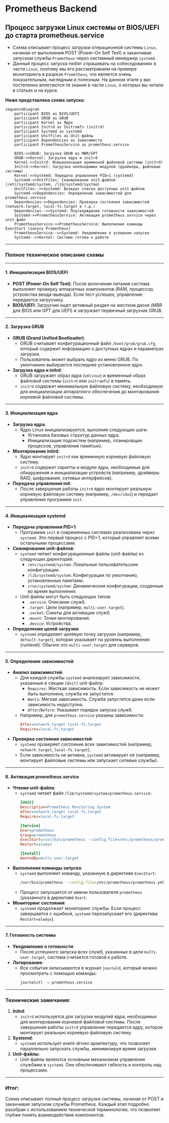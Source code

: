 # Prometheus Backend

## Процесс загрузки Linux системы от BIOS/UEFI до старта prometheus.service

- Схема описывает процесс загрузки операционной системы `Linux`, начиная от выполнения POST (Power-On Self Test) и заканчивая запуском службы `Prometheus` через системный менеджер `systemd`.
- Данный процесс запуска любят спрашивать на собеседованиях в части `Linux`, поэтому мы его рассматриваем на примере мониторинга в разрезе `Prometheus`, что является очень показательным, наглядным и полезным. На данном этапе у вас постепенно вплетаются те знания в части `Linux`, о которых вы читали в статьях и на курсе.

**Ниже представлена схема запуска**:

```mermaid
sequenceDiagram
    participant BIOS as BIOS/UEFI
    participant GRUB as GRUB
    participant Kernel as Ядро
    participant Initrd as Initramfs (initrd)
    participant Systemd as systemd
    participant UnitFiles as Unit-файлы
    participant Dependencies as Зависимости
    participant PrometheusService as prometheus.service

    BIOS->>GRUB: Загрузка GRUB из MBR/GPT
    GRUB->>Kernel: Загрузка ядра и initrd
    Kernel->>Initrd: Инициализация временной файловой системы (initrd)
    Initrd->>Kernel: Загрузка необходимых модулей (драйверы, файловые системы)
    Kernel->>Systemd: Передача управления PID=1 (systemd)
    Systemd->>UnitFiles: Сканирование unit-файлов (/etc/systemd/system, /lib/systemd/system)
    UnitFiles-->>Systemd: Возврат списка доступных unit-файлов
    Systemd->>Dependencies: Определение зависимостей для prometheus.service
    Dependencies->>Dependencies: Проверка состояния зависимостей (network.target, local-fs.target и т.д.)
    Dependencies-->>Systemd: Подтверждение готовности зависимостей
    Systemd->>PrometheusService: Активация prometheus.service через unit-файл
    PrometheusService->>PrometheusService: Выполнение команды ExecStart (запуск Prometheus)
    PrometheusService-->>Systemd: Уведомление о успешном запуске
    Systemd-->>Kernel: Система готова к работе
```

---

### Полное техническое описание схемы

---

#### 1. **Инициализация BIOS/UEFI**
   - **POST (Power-On Self Test)**: После включения питания система выполняет проверку аппаратных компонентов (RAM, процессор, устройства ввода-вывода). Если тест успешен, управление передается загрузчику.
   - **BIOS/UEFI**: Загрузчик ищет активный раздел на жестком диске (MBR для BIOS или GPT для UEFI) и загружает первичный загрузчик GRUB.

---

#### 2. **Загрузка GRUB**
   - **GRUB (Grand Unified Bootloader)**:
     - GRUB считывает конфигурационный файл `/boot/grub/grub.cfg`, который содержит информацию о доступных ядрах и параметрах загрузки.
     - Пользователь может выбрать ядро из меню GRUB. По умолчанию выбирается последнее установленное ядро.
   - **Загрузка ядра и initrd**:
     - GRUB загружает образ ядра (`vmlinuz`) и временный образ файловой системы (`initrd` или `initramfs`) в память.
     - `initrd` содержит минимальную файловую систему, необходимую для инициализации аппаратного обеспечения до монтирования корневой файловой системы.

---

#### 3. **Инициализация ядра**
   - **Загрузка ядра**:
     - Ядро Linux инициализируется, выполняя следующие шаги:
       - Установка базовых структур данных ядра.
       - Инициализация подсистем (например, планировщик процессов, управление памятью).
   - **Монтирование initrd**:
     - Ядро монтирует `initrd` как временную корневую файловую систему.
     - `initrd` содержит скрипты и модули ядра, необходимые для обнаружения и инициализации устройств (например, драйверы RAID, шифрования, сетевых интерфейсов).
   - **Передача управления init**:
     - После завершения работы `initrd` ядро монтирует реальную корневую файловую систему (например, `/dev/sda1`) и передает управление программе `init`.

---

#### 4. **Инициализация systemd**
   - **Передача управления PID=1**:
     - Программа `init` в современных системах реализована через `systemd`. Это первый процесс с PID=1, который управляет всеми остальными процессами.
   - **Сканирование unit-файлов**:
     - `systemd` читает конфигурационные файлы (unit-файлы) из следующих директорий:
       - `/etc/systemd/system`: Локальные пользовательские конфигурации.
       - `/lib/systemd/system`: Конфигурации по умолчанию, установленные пакетами.
       - `/run/systemd/system`: Динамические конфигурации, созданные во время выполнения.
     - Unit-файлы могут быть следующих типов:
       - `.service`: Описание служб.
       - `.target`: Цели (например, `multi-user.target`).
       - `.socket`: Сокеты для активации служб.
       - `.mount`: Точки монтирования.
       - `.device`: Устройства.
   - **Определение целей загрузки**:
     - `systemd` определяет целевую точку загрузки (например, `default.target`), которая указывает на уровень выполнения (runlevel). Обычно это `multi-user.target` для серверов.

---

#### 5. **Определение зависимостей**
   - **Анализ зависимостей**:
     - Для каждой службы `systemd` анализирует зависимости, указанные в секции `[Unit]` unit-файла:
       - `Requires`: Жесткая зависимость. Если зависимость не может быть выполнена, служба не запустится.
       - `Wants`: Мягкая зависимость. Служба запустится даже если зависимость недоступна.
       - `After`/`Before`: Указывает порядок запуска служб.
     - Например, для `prometheus.service` указаны зависимости:
       ```ini
       After=network.target local-fs.target
       Requires=local-fs.target
       ```
   - **Проверка состояния зависимостей**:
     - `systemd` проверяет состояние всех зависимостей (например, `network.target`, `local-fs.target`).
     - Если зависимость не активна, `systemd` активирует её (например, монтирует файловые системы или запускает сетевые службы).

---

#### 6. **Активация prometheus.service**
   - **Чтение unit-файла**:
     - `systemd` читает файл `/lib/systemd/system/prometheus.service`:
       ```ini
       [Unit]
       Description=Prometheus Monitoring System
       After=network.target local-fs.target
       Requires=local-fs.target

       [Service]
       User=prometheus
       Group=prometheus
       ExecStart=/usr/bin/prometheus --config.file=/etc/prometheus/prometheus.yml
       Restart=always

       [Install]
       WantedBy=multi-user.target
       ```
   - **Выполнение команды запуска**:
     - `systemd` выполняет команду, указанную в директиве `ExecStart`:
       ```bash
       /usr/bin/prometheus --config.file=/etc/prometheus/prometheus.yml
       ```
     - Процесс запускается от имени пользователя `prometheus` (указанного в директиве `User`).
   - **Мониторинг состояния**:
     - `systemd` продолжает мониторинг службы. Если процесс завершается с ошибкой, `systemd` перезапускает его (директива `Restart=always`).

---

#### 7. **Готовность системы**
   - **Уведомление о готовности**:
     - После успешного запуска всех служб, указанных в цели `multi-user.target`, система считается готовой к работе.
   - **Логирование**:
     - Все события записываются в журнал `journald`, который можно просмотреть с помощью команды:
       ```bash
       journalctl -u prometheus.service
       ```

---

### Технические замечания:
1. **Initrd**:
   - `initrd` используется для загрузки модулей ядра, необходимых для монтирования корневой файловой системы. После завершения работы `initrd` управление передается ядру, которое монтирует реальную корневую файловую систему.
2. **Systemd**:
   - `systemd` использует event-driven архитектуру, что позволяет параллельно запускать службы, минимизируя время загрузки.
3. **Unit-файлы**:
   - Unit-файлы являются основным механизмом управления службами в `systemd`. Они обеспечивают гибкость и контроль над процессами.

---

### Итог:
Схема описывает полный процесс загрузки системы, начиная от POST и заканчивая запуском службы Prometheus. Каждый этап подробно разобран с использованием технической терминологии, что позволяет глубже понять взаимодействие компонентов.
